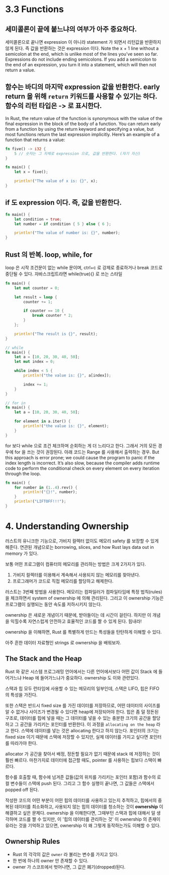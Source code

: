 # 3.3 Functions

## 세미콜론이 끝에 붙느냐의 여부가 아주 중요하다.

세미콜론으로 끝나면 expression 이 아니라 statement 가 되면서 리턴값을 반환하지 않게 된다. 즉 값을 반환하는 것은 expression 이다.
Note the x + 1 line without a semicolon at the end, which is unlike most of the lines you’ve seen so far. Expressions do not include ending semicolons. If you add a semicolon to the end of an expression, you turn it into a statement, which will then not return a value.

## 함수는 바디의 마지막 expression 값을 반환한다. early return 을 위해 `return` 키워드를 사용할 수 있기는 하다. 함수의 리턴 타입은 -> 로 표시한다.

In Rust, the return value of the function is synonymous with the value of the final expression in the block of the body of a function. You can return early from a function by using the return keyword and specifying a value, but most functions return the last expression implicitly. Here’s an example of a function that returns a value:

```rust
fn five() -> i32 {
    5 // 숫자는 그 자체로 expression 으로, 값을 반환한다. (자기 자신)
}

fn main() {
    let x = five();

    println!("The value of x is: {}", x);
}

```

## if 도 expression 이다. 즉, 값을 반환한다.

```rust
fn main() {
    let condition = true;
    let number = if condition { 5 } else { 6 };

    println!("The value of number is: {}", number);
}
```

## Rust 의 반복. loop, while, for

loop 은 시작 조건문이 없는 while 문이며, ctrl+c 로 강제로 종료하거나 break 코드로 중단될 수 있다. 자바스크립트라면 while(true){} 로 쓰는 스타일

```rust
fn main() {
    let mut counter = 0;

    let result = loop {
        counter += 1;

        if counter == 10 {
            break counter * 2;
        }
    };

    println!("The result is {}", result);
}

// while
fn main() {
    let a = [10, 20, 30, 40, 50];
    let mut index = 0;

    while index < 5 {
        println!("the value is: {}", a[index]);

        index += 1;
    }
}

// for in
fn main() {
    let a = [10, 20, 30, 40, 50];

    for element in a.iter() {
        println!("the value is: {}", element);
    }
}
```

for 보다 while 으로 조건 체크하며 순회하는 게 더 느리다고 한다. 그래서 거의 모든 경우에 for 을 쓰는 것이 권장된다. 아래 코드는 Range 를 사용해서 출력하는 경우.
But this approach is error prone; we could cause the program to panic if the index length is incorrect. It’s also slow, because the compiler adds runtime code to perform the conditional check on every element on every iteration through the loop.

```rust
fn main() {
    for number in (1..4).rev() {
        println!("{}!", number);
    }
    println!("LIFTOFF!!!");
}
```

# 4. Understanding Ownership

러스트의 유니크한 기능으로, 가비지 컬렉터 없이도 메모리 safety 를 보장할 수 있게 해준다.
연관된 개념으로는 borrowing, slices, and how Rust lays data out in memory 가 있다.

보통 어떤 프로그램이 컴퓨터의 메모리를 관리하는 방법은 크게 2가지가 있다.

1. 가비지 컬렉터를 이용해서 계속해서 사용되지 않는 메모리를 찾아낸다.
2. 프로그래머가 코드로 직접 메모리를 할당하고 해제한다.

러스트는 3번째 방법을 사용한다. 메모리는 컴파일러가 컴파일타임에 특정 법칙(rules) 을 체크하면서 system of ownership 에 의해 관리된다. 그리고 이 ownership 기능은 프로그램이 실행되는 동안 속도를 저하시키지 않는다.

ownership 은 새로운 개념이기 때문에, 받아들이는 데 시간이 걸린다. 하지만 이 개념을 익힐수록 자연스럽게 안전하고 효율적인 코드를 짤 수 있게 된다. 힘내라!

ownership 을 이해하면, Rust 를 특별하게 만드는 특성들을 탄탄하게 이해할 수 있다.

아주 흔한 데이터 자료형인 strings 로 ownership 을 배워보자.

## The Stack and the Heap

Rust 와 같은 시스템 프로그래밍 언어에서는 다른 언어에서보다 어떤 값이 Stack 에 들어가느냐 Heap 에 들어가느냐가 중요하다. ownership 도 이와 관련있다.

스택과 힙 모두 런타임에 사용할 수 있는 메모리의 일부인데, 스택은 LIFO, 힙은 FIFO 의 특성을 가진다.

또한 스택은 반드시 fixed size 를 가진 데이터를 저장하므로, 어떤 데이터의 사이즈를 알 수 없거나 사이즈가 변경될 수 있다면 heap에 저장되어야 한다. 힙은 좀 덜 정돈된 구조로, 데이터를 힙에 넣을 때는 그 데이터를 넣을 수 있는 충분한 크기의 공간을 할당하고 그 공간을 가리키는 포인터를 반환한다. 이 과정을 `allocating on the heap` 라고 한다. 스택에 데이터를 넣는 것은 allocating 한다고 하지 않는다. 포인터의 크기는 fixed size 이기 때문에 스택에 저장할 수 있지만, 실제 데이터를 가지고 싶다면 포인터를 따라가야 한다.

allocator 가 공간을 찾아서 배정, 정돈할 필요가 없기 때문에 stack 에 저장하는 것이 훨씬 빠르다. 마찬가지로 데이터에 접근할 때도, pointer 를 사용하는 힙보다 스택이 빠르다.

함수를 호출할 때, 함수에 넘겨준 값들(값의 위치를 가리키는 포인터 포함)과 함수의 로컬 변수들이 스택에 push 된다. 그리고 그 함수 실행이 끝나면, 그 값들은 스택에서 popped off 된다.

작성한 코드의 어떤 부분이 어떤 힙의 데이터를 사용하고 있는지 추적하고, 힙에서의 중복된 데이터를 최소화하고, 사용되지 않는 힙의 데이터를 청소하는 것이 **ownership** 이 해결하고 싶은 문제다. ownership 을 이해한다면, 그때부턴 스택과 힙에 대해서 덜 생각하며 코드를 짤 수 있지만, 이 '힙의 데이터를 관리하는 것' 이 ownership 의 존재이유라는 것을 기억하고 있으면, ownership 이 왜 그렇게 동작하는가도 이해할 수 있다.

## Ownership Rules

- Rust 의 각각의 값은 `owner` 라 불리는 변수를 가지고 있다.
- 한 번에 하나의 owner 만 존재할 수 있다.
- owner 가 스코프에서 벗어나면, 그 값은 폐기(dropped)된다.
